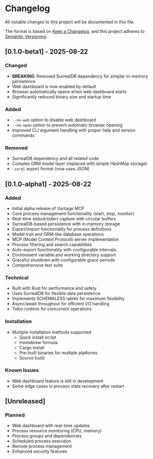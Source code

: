 # Changelog

All notable changes to this project will be documented in this file.

The format is based on [Keep a Changelog](https://keepachangelog.com/en/1.0.0/),
and this project adheres to [Semantic Versioning](https://semver.org/spec/v2.0.0.html).

## [0.1.0-beta1] - 2025-08-22

### Changed
- **BREAKING**: Removed SurrealDB dependency for simpler in-memory persistence
- Web dashboard is now enabled by default
- Browser automatically opens when web dashboard starts
- Significantly reduced binary size and startup time

### Added
- `--no-web` option to disable web dashboard
- `--no-open` option to prevent automatic browser opening
- Improved CLI argument handling with proper help and version commands

### Removed
- SurrealDB dependency and all related code
- Complex ORM model layer (replaced with simple HashMap storage)
- `.surql` export format (now uses JSON)

## [0.1.0-alpha1] - 2025-08-22

### Added
- Initial alpha release of Vantage MCP
- Core process management functionality (start, stop, monitor)
- Real-time stdout/stderr capture with circular buffers
- SurrealDB-based persistence with in-memory storage
- Export/import functionality for process definitions
- Model trait and ORM-like database operations
- MCP (Model Context Protocol) server implementation
- Process filtering and search capabilities
- Auto-export functionality with configurable intervals
- Environment variable and working directory support
- Graceful shutdown with configurable grace periods
- Comprehensive test suite

### Technical
- Built with Rust for performance and safety
- Uses SurrealDB for flexible data persistence
- Implements SCHEMALESS tables for maximum flexibility
- Async/await throughout for efficient I/O handling
- Tokio runtime for concurrent operations

### Installation
- Multiple installation methods supported:
  - Quick install script
  - Homebrew formula
  - Cargo install
  - Pre-built binaries for multiple platforms
  - Source build

### Known Issues
- Web dashboard feature is still in development
- Some edge cases in process state recovery after restart

## [Unreleased]

### Planned
- Web dashboard with real-time updates
- Process resource monitoring (CPU, memory)
- Process groups and dependencies
- Scheduled process execution
- Remote process management
- Enhanced security features